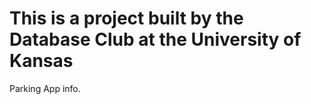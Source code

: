 <h1>This is a project built by the Database Club at the University of Kansas</h1>
<p>Parking App info.</p>